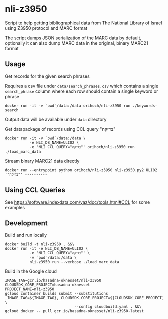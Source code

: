 # nli-z3950

Script to help getting bibliographical data from The National Library of Israel using Z3950 protocol and MARC format

The script dumps JSON serialization of the MARC data by default, optionally it can also dump MARC data in the original, binary MARC21 format


## Usage

Get records for the given search phrases

Requires a csv file under `data/search_phrases.csv` which contains a single `search_phrase` column where each row should contain a single keyword or phrase

```
docker run -it -v `pwd`/data:/data orihoch/nli-z3950 run ./keywords-search
```

Output data will be available under `data` directory

Get datapackage of records using CCL query "בדיקה"

```
docker run -it -v `pwd`/data:/data \
           -e NLI_DB_NAME=ULI02 \
           -e 'NLI_CCL_QUERY="בדיקה"' orihoch/nli-z3950 run ./load_marc_data
```

Stream binary MARC21 data directly

```
docker run --entrypoint python orihoch/nli-z3950 nli-z3950.py2 ULI02 '"בדיקה"' ----------
```


## Using CCL Queries

See https://software.indexdata.com/yaz/doc/tools.html#CCL for some examples


## Development

Build and run locally

```
docker build -t nli-z3950 . &&\
docker run -it -e NLI_DB_NAME=ULI02 \
           -e 'NLI_CCL_QUERY="בדיקה"' \
           -v `pwd`/data:/data \
           nli-z3950 run --verbose ./load_marc_data
```

Build in the Google cloud

```
IMAGE_TAG=gcr.io/hasadna-oknesset/nli-z3950
CLOUDSDK_CORE_PROJECT=hasadna-oknesset
PROJECT_NAME=nli-z3950
gcloud container builds submit --substitutions _IMAGE_TAG=${IMAGE_TAG},_CLOUDSDK_CORE_PROJECT=${CLOUDSDK_CORE_PROJECT},_PROJECT_NAME=${PROJECT_NAME} \
                               --config cloudbuild.yaml . &&\
gcloud docker -- pull gcr.io/hasadna-oknesset/nli-z3950-latest
```
